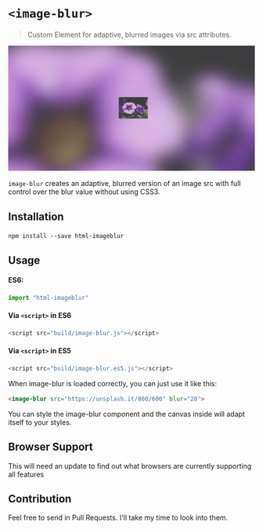 # `<image-blur>`

> Custom Element for adaptive, blurred images via src attributes.

![Banner](banner.jpg)

`image-blur` creates an adaptive, blurred version of an image src with full control over the blur value without using CSS3.

## Installation

`npm install --save html-imageblur`

## Usage

#### ES6:

```js
import "html-imageblur"
```

#### Via `<script>` in ES6

```js
<script src="build/image-blur.js"></script>
```

#### Via `<script>` in ES5

```js
<script src="build/image-blur.es5.js"></script>
```

When image-blur is loaded correctly, you can just use it like this:

```html
<image-blur src="https://unsplash.it/800/600" blur="20">
```

You can style the image-blur component and the canvas inside will adapt itself to your styles.

## Browser Support

This will need an update to find out what browsers are currently supporting all features

## Contribution

Feel free to send in Pull Requests. I'll take my time to look into them.
